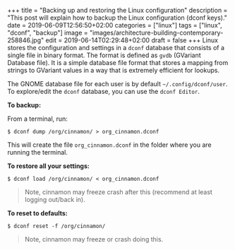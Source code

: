 +++
title = "Backing up and restoring the Linux configuration"
description = "This post will explain how to backup the Linux configuration (dconf keys)."
date = 2019-06-09T12:56:50+02:00
categories = ["linux"]
tags = ["linux", "dconf", "backup"]
image = "images/architecture-building-contemporary-258846.jpg"
edit = 2019-06-14T02:29:48+02:00
draft = false
+++
Linux stores the configuration and settings in a `dconf` database that consists of a single file in binary format. The format is defined as `gvdb` (GVariant Database file). It is a simple database file format that stores a mapping from strings to GVariant values in a way that is extremely efficient for lookups.

The GNOME database file for each user is by default `~/.config/dconf/user`. To explore/edit the `dconf` database, you can use the `dconf Editor`.

**To backup:**

From a terminal, run:

`$ dconf dump /org/cinnamon/ > org_cinnamon.dconf`

This will create the file `org_cinnamon.dconf` in the folder where you are running the terminal.

**To restore all your settings:**

`$ dconf load /org/cinnamon/ < org_cinnamon.dconf`

> Note, cinnamon may freeze crash after this (recommend at least logging out/back in).

**To reset to defaults:**

`$ dconf reset -f /org/cinnamon/`

> Note, cinnamon may freeze or crash doing this.
